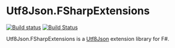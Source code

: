 # Utf8Json.FSharpExtensions

[![Build status](https://ci.appveyor.com/api/projects/status/ng1hco02vd52362u/branch/master?svg=true)](https://ci.appveyor.com/project/pocketberserker/utf8json-fsharpextensions/branch/master)
[![Build Status](https://travis-ci.org/pocketberserker/Utf8Json.FSharpExtensions.svg?branch=enable-ci)](https://travis-ci.org/pocketberserker/Utf8Json.FSharpExtensions)

Utf8Json.FSharpExtensions is a [Utf8Json](https://github.com/neuecc/Utf8Json) extension library for F#.

